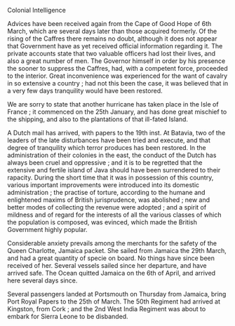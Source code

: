 Colonial IntelligenceAdvices have been received again from the Cape of Good Hope of 6th March, which are several days later than those acquired formerly. Of the rising of the Caffres there remains no doubt, although it does not appear that Government have as yet received official information regarding it. The private accounts state that two valuable officers had lost their lives, and also a great number of men. The Governor himself in order by his presence the sooner to suppress the Caffres, had, with a competent force, proceeded to the interior. Great inconvenience was experienced for the want of cavalry in so extensive a country ; had not this been the case, it was believed that in a very few days tranquility would have been restored.We are sorry to state that another hurricane has taken place in the Isle of France ; it commenced on the 25th January, and has done great mischief to the shipping, and also to the plantations of that ill-fated Island.A Dutch mail has arrived, with papers to the 19th inst. At Batavia, two of the leaders of the late disturbances have been tried and execute, and that degree of tranquility which terror produces has been restored. In the administration of their colonies in the east, the conduct of the Dutch has always been cruel and oppressive ; and it is to be regretted that the extensive and fertile island of Java should have been surrendered to their rapacity. During the short time that it was in possession of this country, various important improvements were introduced into its domestic administration ; the practise of torture, according to the humane and enlightened maxims of British jurisprudence, was abolished ; new and better modes of collecting the revenue were adopted ; and a spirit of mildness and of regard for the interests of all the various classes of which the population is composed, was evinced, which made the British Government highly popular.Considerable anxiety prevails among the merchants for the safety of the Queen Charlotte, Jamaica packet. She sailed from Jamaica the 29th March, and had a great quantity of specie on board. No things have since been received of her. Several vessels sailed since her departure, and have arrived safe. The Ocean quitted Jamaica on the 6th of April, and arrived here several days since.Several passengers landed at Portsmouth on Thursday from Jamaica, bring Port Royal Papers to the 25th of March. The 50th Regiment had arrived at Kingston, from Cork ; and the 2nd West India Regiment was about to embark for Sierra Leone to be disbanded.